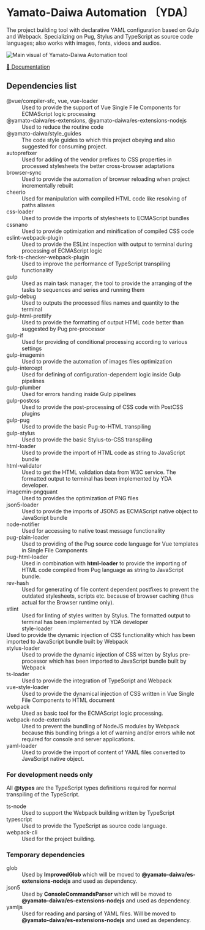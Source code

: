 # Yamato-Daiwa Automation 〔YDA〕

The project building tool with declarative YAML configuration based on Gulp and Webpack.
Specializing on Pug, Stylus and TypeScript as source code languages; also works with images, fonts, videos and audios. 

![Main visual of Yamato-Daiwa Automation tool](https://user-images.githubusercontent.com/41653501/167278259-b2ac61e9-b781-4d0c-93d6-4b9709387974.png)

[📖 Documentation](https://github.com/TokugawaTakeshi/Yamato-Daiwa-Automation/blob/master/README.md)


## Dependencies list

<dl>

  <dt>@vue/compiler-sfc, vue, vue-loader</dt>
  <dd>Used to provide the support of Vue Single File Components for ECMAScript logic processing</dd>

  <dt>@yamato-daiwa/es-extensions, @yamato-daiwa/es-extensions-nodejs</dt>
  <dd>Used to reduce the routine code</dd>

  <dt>@yamato-daiwa/style_guides</dt>
  <dd>The code style guides to which this project obeying and also suggested for consuming project.</dd>

  <dt>autoprefixer</dt>
  <dd>Used for adding of the vendor prefixes to CSS properties in processed stylesheets the better cross-browser adaptations</dd>

  <dt>browser-sync</dt>
  <dd>Used to provide the automation of browser reloading when project incrementally rebuilt</dd>

  <dt>cheerio</dt>
  <dd>Used for manipulation with compiled HTML code like resolving of paths aliases</dd>

  <dt>css-loader</dt>
  <dd>Used to provide the imports of stylesheets to ECMAScript bundles</dd>

  <dt>cssnano</dt>
  <dd>Used to provide optimization and minification of compiled CSS code</dd>

  <dt>eslint-webpack-plugin</dt>
  <dd>Used to provide the ESLint inspection with output to terminal during processing of ECMAScript logic</dd>

  <dt>fork-ts-checker-webpack-plugin</dt>
  <dd>Used to improve the performance of TypeScript transpiling functionality</dd>

  <dt>gulp</dt>
  <dd>Used as main task manager, the tool to provide the arranging of the tasks to sequences and series and running them</dd>

  <dt>gulp-debug</dt>
  <dd>Used to outputs the processed files names and quantity to the terminal</dd>

  <dt>gulp-html-prettify</dt>
  <dd>Used to provide the formatting of output HTML code better than suggested by Pug pre-processor</dd>

  <dt>gulp-if</dt>
  <dd>Used for providing of conditional processing according to various settings</dd>

  <dt>gulp-imagemin</dt>
  <dd>Used to provide the automation of images files optimization</dd>

  <dt>gulp-intercept</dt>
  <dd>Used for defining of configuration-dependent logic inside Gulp pipelines</dd>

  <dt>gulp-plumber</dt>
  <dd>Used for errors handing inside Gulp pipelines</dd>

  <dt>gulp-postcss</dt>
  <dd>Used to provide the post-processing of CSS code with PostCSS plugins</dd>

  <dt>gulp-pug</dt>
  <dd>Used to provide the basic Pug-to-HTML transpiling</dd>

  <dt>gulp-stylus</dt>
  <dd>Used to provide the basic Stylus-to-CSS transpiling</dd>

  <dt>html-loader</dt>
  <dd>Used to provide the import of HTML code as string to JavaScript bundle</dd>

  <dt>html-validator</dt>
  <dd>Used to get the HTML validation data from W3C service. The formatted output to terminal has been implemented by YDA developer.</dd>

  <dt>imagemin-pngquant</dt>
  <dd>Used to provides the optimization of PNG files</dd>

  <dt>json5-loader</dt>
  <dd>Used to provide the imports of JSON5 as ECMAScript native object to JavaScript bundle</dd>

  <dt>node-notifier</dt>
  <dd>Used for accessing to native toast message functionality</dd>

  <dt>pug-plain-loader</dt>
  <dd>Used to providing of the Pug source code language for Vue templates in Single File Components</dd>

  <dt>pug-html-loader</dt>
  <dd>
    Used in combination with <b>html-loader</b> to provide the importing of HTML code compiled from Pug language as string 
    to JavaScript bundle.
  </dd>

  <dt>rev-hash</dt>
  <dd>
    Used for generating of file content dependent postfixes to prevent the outdated stylesheets, scripts etc. 
    because of browser caching (thus actual for the Browser runtime only).
  </dd>

  <dt>stlint</dt>  
  <dd>Used for linting of styles written by Stylus. The formatted output to terminal has been implemented by YDA developer</dd>

  <dd>style-loader</dd>
  <dt>Used to provide the dynamic injection of CSS functionality which has been imported to JavaScript bundle built by Webpack</dt>

  <dt>stylus-loader</dt>
  <dd>
    Used to provide the dynamic injection of CSS witten by Stylus pre-processor which has been imported to JavaScript
    bundle built by Webpack
  </dd>

  <dt>ts-loader</dt>
  <dd>Used to provide the integration of TypeScript and Webpack</dd>

  <dt>vue-style-loader</dt>
  <dd>Used to provide the dynamical injection of CSS written in Vue Single File Components to HTML document</dd>
  
  <dt>webpack</dt>
  <dd>Used as basic tool for the ECMAScript logic processing.</dd>
  
  <dt>webpack-node-externals</dt>
  <dd>
    Used to prevent the bundling of NodeJS modules by Webpack because this bundling brings a lot of warning and/or errors
    while not required for console and server applications.
  </dd>  
  
  <dt>yaml-loader</dt>
  <dd>Used to provide the import of content of YAML files converted to JavaScript native object.</dd> 

</dl>


### For development needs only

All **@types** are the TypeScript types definitions required for normal transpiling of the TypeScript.

<dl>

  <dt>ts-node</dt>
  <dd>Used to support the Webpack building written by TypeScript</dd>

  <dt>typescript</dt>
  <dd>Used to provide the TypeScript as source code language.</dd>

  <dt>webpack-cli</dt>
  <dd>Used for the project building.</dd>

</dl>


### Temporary dependencies

<dl>

  <dt>glob</dt>
  <dd>Used by <b>ImprovedGlob</b> which will be moved to <b>@yamato-daiwa/es-extensions-nodejs</b> and used as dependency.</dd>

  <dt>json5</dt>
  <dd>Used by <b>ConsoleCommandsParser</b> which will be moved to <b>@yamato-daiwa/es-extensions-nodejs</b> and used as dependency.</dd>

  <dt>yamljs</dt>
  <dd>Used for reading and parsing of YAML files. Will be moved to <b>@yamato-daiwa/es-extensions-nodejs</b> and used as dependency.</dd>

</dl>
